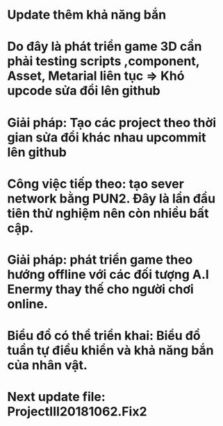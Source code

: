 # Update thêm khả năng bắn
# Do đây là phát triển game 3D cần phải testing scripts ,component, Asset, Metarial liên tục  => Khó upcode sửa đổi lên github
# Giải pháp: Tạo các project theo thời gian sửa đổi khác nhau upcommit lên github
# Công việc tiếp theo: tạo sever network bằng PUN2. Đây là lần đầu tiên thử nghiệm nên còn nhiều bất cập.
# Giải pháp: phát triển game theo hướng offline với các đối tượng A.I Enermy thay thế cho người chơi online.
# Biểu đồ có thể triển khai: Biểu đồ tuần tự điều khiển và khả năng bắn của nhân vật. 
# Next update file: ProjectIII20181062.Fix2
